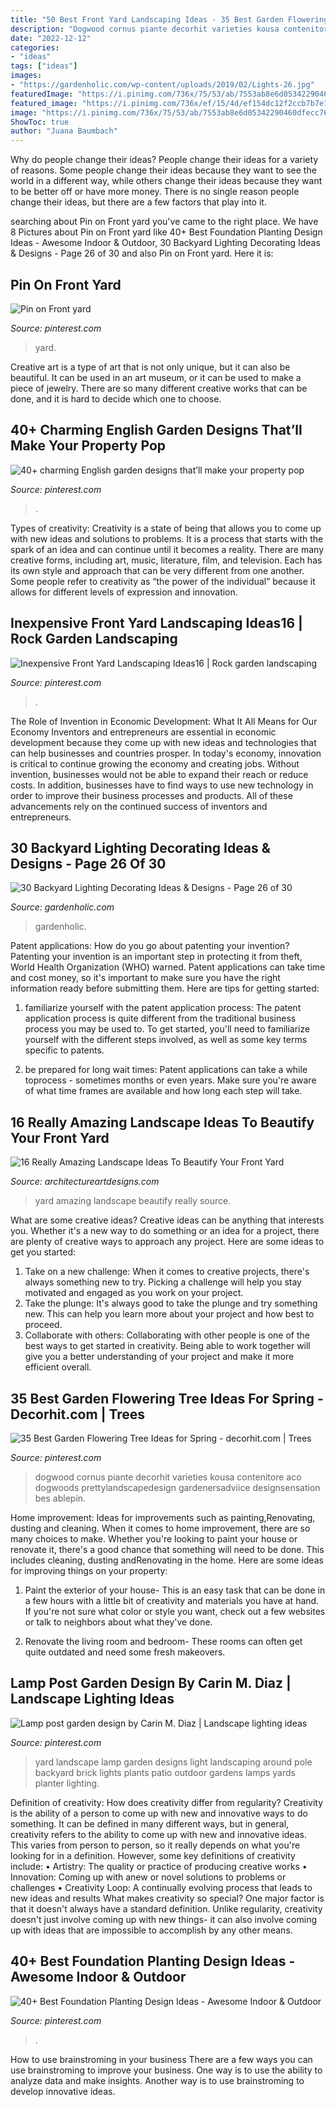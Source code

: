 ```yaml
---
title: "50 Best Front Yard Landscaping Ideas - 35 Best Garden Flowering Tree Ideas For Spring"
description: "Dogwood cornus piante decorhit varieties kousa contenitore aco dogwoods prettylandscapedesign gardenersadviice designsensation bes ablepin"
date: "2022-12-12"
categories:
- "ideas"
tags: ["ideas"]
images:
- "https://gardenholic.com/wp-content/uploads/2019/02/Lights-26.jpg"
featuredImage: "https://i.pinimg.com/736x/75/53/ab/7553ab8e6d05342290460dfecc763232--front-yards-garden-ideas.jpg"
featured_image: "https://i.pinimg.com/736x/ef/15/4d/ef154dc12f2ccb7b7e1a751e3b564310.jpg"
image: "https://i.pinimg.com/736x/75/53/ab/7553ab8e6d05342290460dfecc763232--front-yards-garden-ideas.jpg"
ShowToc: true
author: "Juana Baumbach"
---
```



Why do people change their ideas?
People change their ideas for a variety of reasons. Some people change their ideas because they want to see the world in a different way, while others change their ideas because they want to be better off or have more money. There is no single reason people change their ideas, but there are a few factors that play into it.

	

		
searching about Pin on Front yard you've came to the right place. We have 8 Pictures about Pin on Front yard like 40+ Best Foundation Planting Design Ideas - Awesome Indoor &amp; Outdoor, 30 Backyard Lighting Decorating Ideas &amp; Designs - Page 26 of 30 and also Pin on Front yard. Here it is:
		
    
## Pin On Front Yard

<img loading=lazy src="https://i.pinimg.com/736x/f4/96/84/f49684b1f49ccf9b528d011eb1805273.jpg" onerror="this.onerror=null;this.src='https://tse1.mm.bing.net/th?id=OIP.VZb2kpTkGJoJmQUsX9rqQAHaJ3&amp;pid=15.1';" alt="Pin on Front yard">

_Source: pinterest.com_

>yard. 

	

Creative art is a type of art that is not only unique, but it can also be beautiful. It can be used in an art museum, or it can be used to make a piece of jewelry. There are so many different creative works that can be done, and it is hard to decide which one to choose.

    
## 40+ Charming English Garden Designs That’ll Make Your Property Pop

<img loading=lazy src="https://i.pinimg.com/736x/bc/f9/94/bcf9943e98dc241ec1150e457bde39c4.jpg" onerror="this.onerror=null;this.src='https://tse2.mm.bing.net/th?id=OIP.W4C56JSckdjwNGGqZPiKIAHaJ2&amp;pid=15.1';" alt="40+ charming English garden designs that’ll make your property pop">

_Source: pinterest.com_

>. 

	

Types of creativity:
Creativity is a state of being that allows you to come up with new ideas and solutions to problems. It is a process that starts with the spark of an idea and can continue until it becomes a reality. There are many creative forms, including art, music, literature, film, and television. Each has its own style and approach that can be very different from one another. Some people refer to creativity as “the power of the individual” because it allows for different levels of expression and innovation.

    
## Inexpensive Front Yard Landscaping Ideas16 | Rock Garden Landscaping

<img loading=lazy src="https://i.pinimg.com/736x/6f/3c/d9/6f3cd9930e6ae4f035fa55750f04c3a4.jpg" onerror="this.onerror=null;this.src='https://tse4.mm.bing.net/th?id=OIP.c0QBqiv14SwHvmeTWcutzQHaFj&amp;pid=15.1';" alt="Inexpensive Front Yard Landscaping Ideas16 | Rock garden landscaping">

_Source: pinterest.com_

>. 

	

The Role of Invention in Economic Development: What It All Means for Our Economy
Inventors and entrepreneurs are essential in economic development because they come up with new ideas and technologies that can help businesses and countries prosper. In today's economy, innovation is critical to continue growing the economy and creating jobs. Without invention, businesses would not be able to expand their reach or reduce costs. In addition, businesses have to find ways to use new technology in order to improve their business processes and products. All of these advancements rely on the continued success of inventors and entrepreneurs.

    
## 30 Backyard Lighting Decorating Ideas &amp; Designs - Page 26 Of 30

<img loading=lazy src="https://gardenholic.com/wp-content/uploads/2019/02/Lights-26.jpg" onerror="this.onerror=null;this.src='https://tse1.mm.bing.net/th?id=OIP.3J6bd-9QfOSxRsMWJ6ti8AHaK0&amp;pid=15.1';" alt="30 Backyard Lighting Decorating Ideas &amp; Designs - Page 26 of 30">

_Source: gardenholic.com_

>gardenholic. 

	

Patent applications: How do you go about patenting your invention?
Patenting your invention is an important step in protecting it from theft, World Health Organization (WHO) warned. Patent applications can take time and cost money, so it's important to make sure you have the right information ready before submitting them. Here are tips for getting started:
1. familiarize yourself with the patent application process: The patent application process is quite different from the traditional business process you may be used to. To get started, you'll need to familiarize yourself with the different steps involved, as well as some key terms specific to patents.



2. be prepared for long wait times: Patent applications can take a while toprocess - sometimes months or even years. Make sure you're aware of what time frames are available and how long each step will take.



    
## 16 Really Amazing Landscape Ideas To Beautify Your Front Yard

<img loading=lazy src="https://www.architectureartdesigns.com/wp-content/uploads/2017/03/10-6-630x473.jpg" onerror="this.onerror=null;this.src='https://tse2.mm.bing.net/th?id=OIP.R7ujoPpCAKaQj38wgGvO4AHaFj&amp;pid=15.1';" alt="16 Really Amazing Landscape Ideas To Beautify Your Front Yard">

_Source: architectureartdesigns.com_

>yard amazing landscape beautify really source. 

	

What are some creative ideas?
Creative ideas can be anything that interests you. Whether it's a new way to do something or an idea for a project, there are plenty of creative ways to approach any project. Here are some ideas to get you started: 
1. Take on a new challenge: When it comes to creative projects, there's always something new to try. Picking a challenge will help you stay motivated and engaged as you work on your project. 
2. Take the plunge: It's always good to take the plunge and try something new. This can help you learn more about your project and how best to proceed. 
3. Collaborate with others: Collaborating with other people is one of the best ways to get started in creativity. Being able to work together will give you a better understanding of your project and make it more efficient overall.

    
## 35 Best Garden Flowering Tree Ideas For Spring - Decorhit.com | Trees

<img loading=lazy src="https://i.pinimg.com/736x/ef/15/4d/ef154dc12f2ccb7b7e1a751e3b564310.jpg" onerror="this.onerror=null;this.src='https://tse1.mm.bing.net/th?id=OIP.kYw7GWZHTIAjn7oz50mh1gAAAA&amp;pid=15.1';" alt="35 Best Garden Flowering Tree Ideas for Spring - decorhit.com | Trees">

_Source: pinterest.com_

>dogwood cornus piante decorhit varieties kousa contenitore aco dogwoods prettylandscapedesign gardenersadviice designsensation bes ablepin. 

	

Home improvement: Ideas for improvements such as painting,Renovating, dusting and cleaning.
When it comes to home improvement, there are so many choices to make. Whether you're looking to paint your house or renovate it, there's a good chance that something will need to be done. This includes cleaning, dusting andRenovating in the home. Here are some ideas for improving things on your property: 
1. Paint the exterior of your house- This is an easy task that can be done in a few hours with a little bit of creativity and materials you have at hand. If you're not sure what color or style you want, check out a few websites or talk to neighbors about what they've done. 

2. Renovate the living room and bedroom- These rooms can often get quite outdated and need some fresh makeovers.

    
## Lamp Post Garden Design By Carin M. Diaz | Landscape Lighting Ideas

<img loading=lazy src="https://i.pinimg.com/736x/75/53/ab/7553ab8e6d05342290460dfecc763232--front-yards-garden-ideas.jpg" onerror="this.onerror=null;this.src='https://tse3.mm.bing.net/th?id=OIP.yMNO9G_WGsu95FHlANzfBQAAAA&amp;pid=15.1';" alt="Lamp post garden design by Carin M. Diaz | Landscape lighting ideas">

_Source: pinterest.com_

>yard landscape lamp garden designs light landscaping around pole backyard brick lights plants patio outdoor gardens lamps yards planter lighting. 

	

Definition of creativity: How does creativity differ from regularity?
Creativity is the ability of a person to come up with new and innovative ways to do something. It can be defined in many different ways, but in general, creativity refers to the ability to come up with new and innovative ideas. This varies from person to person, so it really depends on what you're looking for in a definition. However, some key definitions of creativity include: • Artistry: The quality or practice of producing creative works • Innovation: Coming up with anew or novel solutions to problems or challenges • Creativity Loop: A continually evolving process that leads to new ideas and results 
What makes creativity so special? One major factor is that it doesn't always have a standard definition. Unlike regularity, creativity doesn't just involve coming up with new things- it can also involve coming up with ideas that are impossible to accomplish by any other means.

    
## 40+ Best Foundation Planting Design Ideas - Awesome Indoor &amp; Outdoor

<img loading=lazy src="https://i.pinimg.com/736x/f7/7b/76/f77b768de9b4decd9f6bdd594682f206.jpg" onerror="this.onerror=null;this.src='https://tse3.mm.bing.net/th?id=OIP.IUAl2RqHSWsAGLOWGwZh4gHaKG&amp;pid=15.1';" alt="40+ Best Foundation Planting Design Ideas - Awesome Indoor &amp; Outdoor">

_Source: pinterest.com_

>. 

	

How to use brainstroming in your business
There are a few ways you can use brainstroming to improve your business. One way is to use the ability to analyze data and make insights. Another way is to use brainstroming to develop innovative ideas.

